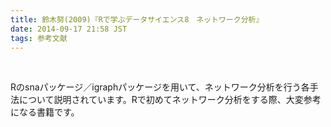 ```yaml
---
title: 鈴木努(2009)『Rで学ぶデータサイエンス8　ネットワーク分析』
date: 2014-09-17 21:58 JST
tags: 参考文献
---
```


<br />

Rのsnaパッケージ／igraphパッケージを用いて、ネットワーク分析を行う各手法について説明されています。Rで初めてネットワーク分析をする際、大変参考になる書籍です。

<br />